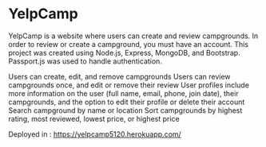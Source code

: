 # YelpCamp

YelpCamp is a website where users can create and review campgrounds. In order to review or create a campground, you must have an account.
This project was created using Node.js, Express, MongoDB, and Bootstrap. Passport.js was used to handle authentication.

Users can create, edit, and remove campgrounds
Users can review campgrounds once, and edit or remove their review
User profiles include more information on the user (full name, email, phone, join date), their campgrounds, and the option to edit their profile or delete their account
Search campground by name or location
Sort campgrounds by highest rating, most reviewed, lowest price, or highest price

Deployed in : https://yelpcamp5120.herokuapp.com/
